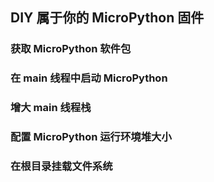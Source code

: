 ## DIY 属于你的 MicroPython 固件 

### 获取 MicroPython 软件包
### 在 main 线程中启动 MicroPython
### 增大 main 线程栈
### 配置 MicroPython 运行环境堆大小
### 在根目录挂载文件系统